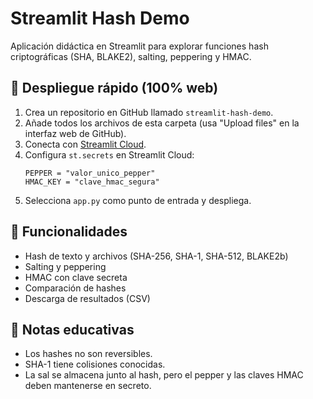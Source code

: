 # Streamlit Hash Demo

Aplicación didáctica en Streamlit para explorar funciones hash criptográficas (SHA, BLAKE2), salting, peppering y HMAC.

## 🚀 Despliegue rápido (100% web)
1. Crea un repositorio en GitHub llamado `streamlit-hash-demo`.
2. Añade todos los archivos de esta carpeta (usa "Upload files" en la interfaz web de GitHub).
3. Conecta con [Streamlit Cloud](https://share.streamlit.io/new).
4. Configura `st.secrets` en Streamlit Cloud:
   ```
   PEPPER = "valor_unico_pepper"
   HMAC_KEY = "clave_hmac_segura"
   ```
5. Selecciona `app.py` como punto de entrada y despliega.

## 🧩 Funcionalidades
- Hash de texto y archivos (SHA-256, SHA-1, SHA-512, BLAKE2b)
- Salting y peppering
- HMAC con clave secreta
- Comparación de hashes
- Descarga de resultados (CSV)

## 🧠 Notas educativas
- Los hashes no son reversibles.
- SHA-1 tiene colisiones conocidas.
- La sal se almacena junto al hash, pero el pepper y las claves HMAC deben mantenerse en secreto.
